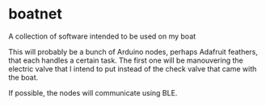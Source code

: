 # boatnet
A collection of software intended to be used on my boat

This will probably be a bunch of Arduino nodes, perhaps Adafruit feathers, that each handles a certain task.
The first one will be manouvering the electric valve that I intend to put instead of the check valve that came with the boat.

If possible, the nodes will communicate using BLE.
